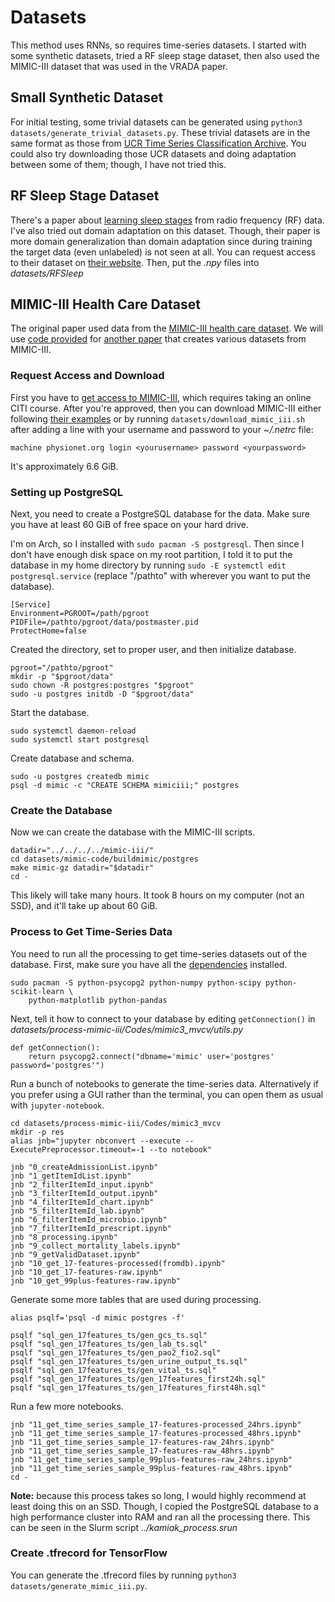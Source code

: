 # Datasets

This method uses RNNs, so requires time-series datasets. I started with some
synthetic datasets, tried a RF sleep stage dataset, then also used the MIMIC-III
dataset that was used in the VRADA paper.

## Small Synthetic Dataset

For initial testing, some trivial datasets can be generated using
`python3 datasets/generate_trivial_datasets.py`.
These trivial datasets are in the same format as those from
[UCR Time Series Classification Archive](http://www.cs.ucr.edu/~eamonn/time_series_data/).
You could also try downloading those UCR datasets and doing adaptation between
some of them; though, I have not tried this.

## RF Sleep Stage Dataset

There's a paper about
[learning sleep stages](http://proceedings.mlr.press/v70/zhao17d.html) from
radio frequency (RF) data. I've also tried out domain adaptation on this dataset.
Though, their paper is more domain generalization than domain adaptation since
during training the target data (even unlabeled) is not seen at all. You can
request access to their dataset on [their website](http://sleep.csail.mit.edu/).
Then, put the *.npy* files into *datasets/RFSleep*

## MIMIC-III Health Care Dataset

The original paper used data from the
[MIMIC-III health care dataset](https://mimic.physionet.org/). We will use
[code provided](https://github.com/USC-Melady/Benchmarking_DL_MIMICIII)
for [another paper](https://arxiv.org/abs/1710.08531) that creates various datasets from
MIMIC-III.

### Request Access and Download

First you have to
[get access to MIMIC-III](https://mimic.physionet.org/gettingstarted/access/),
which requires taking an online CITI course.
After you're approved, then you can download MIMIC-III either following
[their examples](https://github.com/MIT-LCP/mimic-code) or by running
`datasets/download_mimic_iii.sh` after adding a line with your username and password
to your *~/.netrc* file:

    machine physionet.org login <yourusername> password <yourpassword>

It's approximately 6.6 GiB.

### Setting up PostgreSQL

Next, you need to create a PostgreSQL database for the data. Make sure you have
at least 60 GiB of free space on your hard drive.

I'm on Arch, so I installed with
`sudo pacman -S postgresql`. Then since I don't have enough disk space on my root
partition, I told it to put the database in my home directory by running
`sudo -E systemctl edit postgresql.service` (replace "/pathto" with wherever
you want to put the database).

    [Service]
    Environment=PGROOT=/path/pgroot
    PIDFile=/pathto/pgroot/data/postmaster.pid
    ProtectHome=false

Created the directory, set to proper user, and then initialize database.

    pgroot="/pathto/pgroot"
    mkdir -p "$pgroot/data"
    sudo chown -R postgres:postgres "$pgroot"
    sudo -u postgres initdb -D "$pgroot/data"

Start the database.

    sudo systemctl daemon-reload
    sudo systemctl start postgresql

Create database and schema.

    sudo -u postgres createdb mimic
    psql -d mimic -c "CREATE SCHEMA mimiciii;" postgres

### Create the Database

Now we can create the database with the MIMIC-III scripts.

    datadir="../../../../mimic-iii/"
    cd datasets/mimic-code/buildmimic/postgres
    make mimic-gz datadir="$datadir"
    cd -

This likely will take many hours. It took 8 hours on my computer (not an SSD),
and it'll take up about 60 GiB.

### Process to Get Time-Series Data

You need to run all the processing to get time-series datasets out of the
database. First, make sure you have all the
[dependencies](https://github.com/USC-Melady/Benchmarking_DL_MIMICIII) installed.

    sudo pacman -S python-psycopg2 python-numpy python-scipy python-scikit-learn \
        python-matplotlib python-pandas

Next, tell it how to connect to your database by editing
`getConnection()` in *datasets/process-mimic-iii/Codes/mimic3_mvcv/utils.py*

    def getConnection():
        return psycopg2.connect("dbname='mimic' user='postgres' password='postgres'")

Run a bunch of notebooks to generate the time-series data. Alternatively if you
prefer using a GUI rather than the terminal, you can open them as usual with
`jupyter-notebook`.

    cd datasets/process-mimic-iii/Codes/mimic3_mvcv
    mkdir -p res
    alias jnb="jupyter nbconvert --execute --ExecutePreprocessor.timeout=-1 --to notebook"

    jnb "0_createAdmissionList.ipynb"
    jnb "1_getItemIdList.ipynb"
    jnb "2_filterItemId_input.ipynb"
    jnb "3_filterItemId_output.ipynb"
    jnb "4_filterItemId_chart.ipynb"
    jnb "5_filterItemId_lab.ipynb"
    jnb "6_filterItemId_microbio.ipynb"
    jnb "7_filterItemId_prescript.ipynb"
    jnb "8_processing.ipynb"
    jnb "9_collect_mortality_labels.ipynb"
    jnb "9_getValidDataset.ipynb"
    jnb "10_get_17-features-processed(fromdb).ipynb"
    jnb "10_get_17-features-raw.ipynb"
    jnb "10_get_99plus-features-raw.ipynb"

Generate some more tables that are used during processing.

    alias psqlf='psql -d mimic postgres -f'

    psqlf "sql_gen_17features_ts/gen_gcs_ts.sql"
    psqlf "sql_gen_17features_ts/gen_lab_ts.sql"
    psqlf "sql_gen_17features_ts/gen_pao2_fio2.sql"
    psqlf "sql_gen_17features_ts/gen_urine_output_ts.sql"
    psqlf "sql_gen_17features_ts/gen_vital_ts.sql"
    psqlf "sql_gen_17features_ts/gen_17features_first24h.sql"
    psqlf "sql_gen_17features_ts/gen_17features_first48h.sql"

Run a few more notebooks.

    jnb "11_get_time_series_sample_17-features-processed_24hrs.ipynb"
    jnb "11_get_time_series_sample_17-features-processed_48hrs.ipynb"
    jnb "11_get_time_series_sample_17-features-raw_24hrs.ipynb"
    jnb "11_get_time_series_sample_17-features-raw_48hrs.ipynb"
    jnb "11_get_time_series_sample_99plus-features-raw_24hrs.ipynb"
    jnb "11_get_time_series_sample_99plus-features-raw_48hrs.ipynb"
    cd -

**Note:** because this process takes so long, I would highly recommend at least
doing this on an SSD. Though, I copied the PostgreSQL database to a high
performance cluster into RAM and ran all the processing there. This can be seen
in the Slurm script *../kamiak_process.srun*

### Create .tfrecord for TensorFlow

You can generate the .tfrecord files by running
`python3 datasets/generate_mimic_iii.py`.
